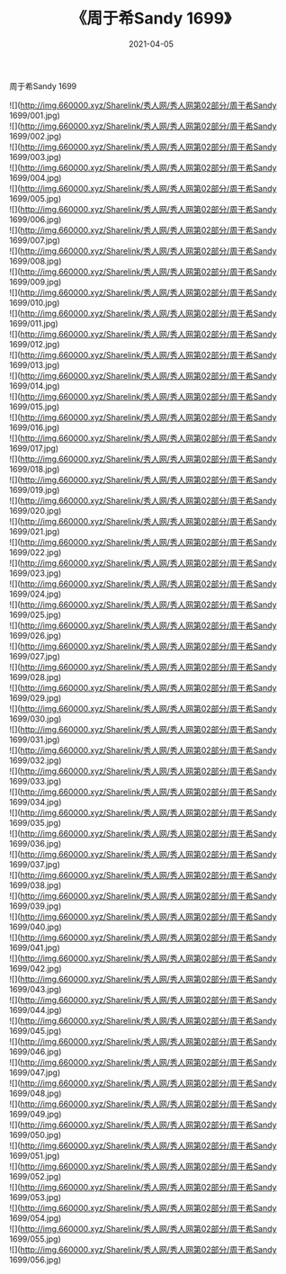 ﻿---
layout: post
title:  《周于希Sandy 1699》
date:   2021-04-05
img: http://img.660000.xyz/Sharelink/秀人网/秀人网第02部分/周于希Sandy 1699/000.jpg
categories: [美女, 清纯, 唯美]
---

周于希Sandy 1699

  ![](http://img.660000.xyz/Sharelink/秀人网/秀人网第02部分/周于希Sandy 1699/001.jpg) <br> ![](http://img.660000.xyz/Sharelink/秀人网/秀人网第02部分/周于希Sandy 1699/002.jpg) <br> ![](http://img.660000.xyz/Sharelink/秀人网/秀人网第02部分/周于希Sandy 1699/003.jpg) <br> ![](http://img.660000.xyz/Sharelink/秀人网/秀人网第02部分/周于希Sandy 1699/004.jpg) <br> ![](http://img.660000.xyz/Sharelink/秀人网/秀人网第02部分/周于希Sandy 1699/005.jpg) <br> ![](http://img.660000.xyz/Sharelink/秀人网/秀人网第02部分/周于希Sandy 1699/006.jpg) <br> ![](http://img.660000.xyz/Sharelink/秀人网/秀人网第02部分/周于希Sandy 1699/007.jpg) <br> ![](http://img.660000.xyz/Sharelink/秀人网/秀人网第02部分/周于希Sandy 1699/008.jpg) <br> ![](http://img.660000.xyz/Sharelink/秀人网/秀人网第02部分/周于希Sandy 1699/009.jpg) <br> ![](http://img.660000.xyz/Sharelink/秀人网/秀人网第02部分/周于希Sandy 1699/010.jpg) <br> ![](http://img.660000.xyz/Sharelink/秀人网/秀人网第02部分/周于希Sandy 1699/011.jpg) <br> ![](http://img.660000.xyz/Sharelink/秀人网/秀人网第02部分/周于希Sandy 1699/012.jpg) <br> ![](http://img.660000.xyz/Sharelink/秀人网/秀人网第02部分/周于希Sandy 1699/013.jpg) <br> ![](http://img.660000.xyz/Sharelink/秀人网/秀人网第02部分/周于希Sandy 1699/014.jpg) <br> ![](http://img.660000.xyz/Sharelink/秀人网/秀人网第02部分/周于希Sandy 1699/015.jpg) <br> ![](http://img.660000.xyz/Sharelink/秀人网/秀人网第02部分/周于希Sandy 1699/016.jpg) <br> ![](http://img.660000.xyz/Sharelink/秀人网/秀人网第02部分/周于希Sandy 1699/017.jpg) <br> ![](http://img.660000.xyz/Sharelink/秀人网/秀人网第02部分/周于希Sandy 1699/018.jpg) <br> ![](http://img.660000.xyz/Sharelink/秀人网/秀人网第02部分/周于希Sandy 1699/019.jpg) <br> ![](http://img.660000.xyz/Sharelink/秀人网/秀人网第02部分/周于希Sandy 1699/020.jpg) <br> ![](http://img.660000.xyz/Sharelink/秀人网/秀人网第02部分/周于希Sandy 1699/021.jpg) <br> ![](http://img.660000.xyz/Sharelink/秀人网/秀人网第02部分/周于希Sandy 1699/022.jpg) <br> ![](http://img.660000.xyz/Sharelink/秀人网/秀人网第02部分/周于希Sandy 1699/023.jpg) <br> ![](http://img.660000.xyz/Sharelink/秀人网/秀人网第02部分/周于希Sandy 1699/024.jpg) <br> ![](http://img.660000.xyz/Sharelink/秀人网/秀人网第02部分/周于希Sandy 1699/025.jpg) <br> ![](http://img.660000.xyz/Sharelink/秀人网/秀人网第02部分/周于希Sandy 1699/026.jpg) <br> ![](http://img.660000.xyz/Sharelink/秀人网/秀人网第02部分/周于希Sandy 1699/027.jpg) <br> ![](http://img.660000.xyz/Sharelink/秀人网/秀人网第02部分/周于希Sandy 1699/028.jpg) <br> ![](http://img.660000.xyz/Sharelink/秀人网/秀人网第02部分/周于希Sandy 1699/029.jpg) <br> ![](http://img.660000.xyz/Sharelink/秀人网/秀人网第02部分/周于希Sandy 1699/030.jpg) <br> ![](http://img.660000.xyz/Sharelink/秀人网/秀人网第02部分/周于希Sandy 1699/031.jpg) <br> ![](http://img.660000.xyz/Sharelink/秀人网/秀人网第02部分/周于希Sandy 1699/032.jpg) <br> ![](http://img.660000.xyz/Sharelink/秀人网/秀人网第02部分/周于希Sandy 1699/033.jpg) <br> ![](http://img.660000.xyz/Sharelink/秀人网/秀人网第02部分/周于希Sandy 1699/034.jpg) <br> ![](http://img.660000.xyz/Sharelink/秀人网/秀人网第02部分/周于希Sandy 1699/035.jpg) <br> ![](http://img.660000.xyz/Sharelink/秀人网/秀人网第02部分/周于希Sandy 1699/036.jpg) <br> ![](http://img.660000.xyz/Sharelink/秀人网/秀人网第02部分/周于希Sandy 1699/037.jpg) <br> ![](http://img.660000.xyz/Sharelink/秀人网/秀人网第02部分/周于希Sandy 1699/038.jpg) <br> ![](http://img.660000.xyz/Sharelink/秀人网/秀人网第02部分/周于希Sandy 1699/039.jpg) <br> ![](http://img.660000.xyz/Sharelink/秀人网/秀人网第02部分/周于希Sandy 1699/040.jpg) <br> ![](http://img.660000.xyz/Sharelink/秀人网/秀人网第02部分/周于希Sandy 1699/041.jpg) <br> ![](http://img.660000.xyz/Sharelink/秀人网/秀人网第02部分/周于希Sandy 1699/042.jpg) <br> ![](http://img.660000.xyz/Sharelink/秀人网/秀人网第02部分/周于希Sandy 1699/043.jpg) <br> ![](http://img.660000.xyz/Sharelink/秀人网/秀人网第02部分/周于希Sandy 1699/044.jpg) <br> ![](http://img.660000.xyz/Sharelink/秀人网/秀人网第02部分/周于希Sandy 1699/045.jpg) <br> ![](http://img.660000.xyz/Sharelink/秀人网/秀人网第02部分/周于希Sandy 1699/046.jpg) <br> ![](http://img.660000.xyz/Sharelink/秀人网/秀人网第02部分/周于希Sandy 1699/047.jpg) <br> ![](http://img.660000.xyz/Sharelink/秀人网/秀人网第02部分/周于希Sandy 1699/048.jpg) <br> ![](http://img.660000.xyz/Sharelink/秀人网/秀人网第02部分/周于希Sandy 1699/049.jpg) <br> ![](http://img.660000.xyz/Sharelink/秀人网/秀人网第02部分/周于希Sandy 1699/050.jpg) <br> ![](http://img.660000.xyz/Sharelink/秀人网/秀人网第02部分/周于希Sandy 1699/051.jpg) <br> ![](http://img.660000.xyz/Sharelink/秀人网/秀人网第02部分/周于希Sandy 1699/052.jpg) <br> ![](http://img.660000.xyz/Sharelink/秀人网/秀人网第02部分/周于希Sandy 1699/053.jpg) <br> ![](http://img.660000.xyz/Sharelink/秀人网/秀人网第02部分/周于希Sandy 1699/054.jpg) <br> ![](http://img.660000.xyz/Sharelink/秀人网/秀人网第02部分/周于希Sandy 1699/055.jpg) <br> ![](http://img.660000.xyz/Sharelink/秀人网/秀人网第02部分/周于希Sandy 1699/056.jpg) <br>